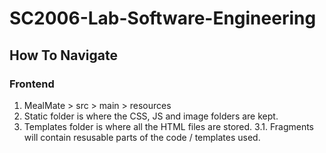 # SC2006-Lab-Software-Engineering

## How To Navigate
### Frontend
1. MealMate > src > main > resources 
2. Static folder is where the CSS, JS and image folders are kept. 
3. Templates folder is where all the HTML files are stored. 
3.1. Fragments will contain resusable parts of the code / templates used.


